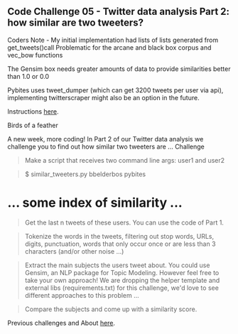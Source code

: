 ## Code Challenge 05 - Twitter data analysis Part 2: how similar are two tweeters?

Coders Note - My initial implementation had lists of lists generated from get_tweets()call
Problematic for the arcane and black box corpus and vec_bow functions

The Gensim box needs greater amounts of data to provide similarities better than 1.0 or 0.0

Pybites uses tweet_dumper (which can get 3200 tweets per user via api), 
implementing twitterscraper might also be an option in the future. 


Instructions [here](http://pybit.es/codechallenge05.html).

Birds of a feather

A new week, more coding! In Part 2 of our Twitter data analysis we challenge you to find out how similar two tweeters are ...
Challenge

>Make a script that receives two command line args: user1 and user2

>$ similar_tweeters.py bbelderbos pybites
# ... some index of similarity ...

>Get the last n tweets of these users. You can use the code of Part 1.

>Tokenize the words in the tweets, filtering out stop words, URLs, digits, punctuation, words that only occur once or are less than 3 characters (and/or other noise ...)

>Extract the main subjects the users tweet about. You could use Gensim, an NLP package for Topic Modeling. However feel free to take your own approach! We are dropping the helper template and external libs (requirements.txt) for this challenge, we'd love to see different approaches to this problem ...

>Compare the subjects and come up with a similarity score.


Previous challenges and About [here](http://pybit.es/pages/challenges.html).
